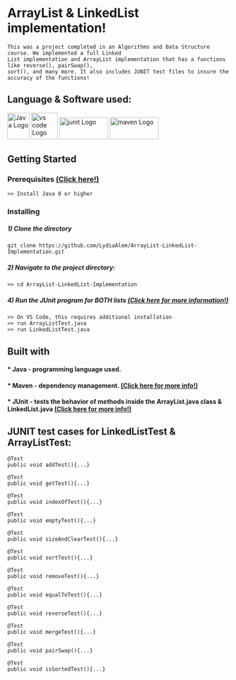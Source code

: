 # ArrayList & LinkedList implementation!
    This was a project completed in an Algorithms and Data Structure course. We implemented a full Linked 
    List implementation and ArrayList implementation that has a functions like reverse(), pairSwap(), 
    sort(), and many more. It also includes JUNIT test files to insure the accuracy of the functions!

## Language & Software used:

<img src="https://github.com/LydiaAlem/Fractal-Drawer/assets/107647071/dc301497-f0c2-4c30-851d-6421b30ff04f" alt="Java Logo" width="50" height="60">

<img src="https://github.com/LydiaAlem/Assembly-LCD-Clock/assets/107647071/06ac4f62-e026-45bc-8292-adb29cfd6c59" alt="vs code Logo" width="60" height="60"> 

<img src="https://github.com/LydiaAlem/ArrayList-LinkedList-Implementation/assets/107647071/c3454607-e62f-4767-bc66-0667f244e401" alt="junit Logo" width="110" height="50"> 

<img src="https://github.com/LydiaAlem/ArrayList-LinkedList-Implementation/assets/107647071/ba1c8746-1d02-4da6-a192-9d82134a15db" alt="maven Logo" width="110" height="50"> 

## Getting Started
                
### Prerequisites [(Click here!)](https://code.visualstudio.com/docs/java/java-tutorial)
    >> Install Java 8 or higher
        
### Installing
##### 1) Clone the directory
    git clone https://github.com/LydiaAlem/ArrayList-LinkedList-Implementation.git
           
         
##### 2) Navigate to the project directory:
    >> cd ArrayList-LinkedList-Implementation
                
##### 4) Run the JUnit program for BOTH lists [(Click here for more information!)](https://code.visualstudio.com/docs/java/java-debugging)
    >> On VS Code, this requires additional installation 
    >> run ArrayListTest.java
    >> run LinkedListTest.java
        
## Built with

#### * Java - programming language used. 
#### * Maven - dependency management. [(Click here for more info!)](https://spring.io/guides/gs/maven/)
#### * JUnit - tests the behavior of methods inside the ArrayList.java class & LinkedList.java [(Click here for more info!)](https://code.visualstudio.com/docs/java/java-testing)
    
 
## JUNIT test cases for LinkedListTest & ArrayListTest: 
    
    @Test
    public void addTest(){...}
        
    @Test
    public void getTest(){...}
        
    @Test
    public void indexOfTest(){...}
        
    @Test
    public void emptyTest(){...}
        
    @Test 
    public void sizeAndClearTest(){...}
    
    @Test 
    public void sortTest(){...}
    
    @Test
    public void removeTest(){...}
    
    @Test
    public void equalToTest(){...}
    
    @Test
    public void reverseTest(){...}
    
    @Test
    public void mergeTest(){...}
    
    @Test
    public void pairSwap(){...}
    
    @Test
    public void isSortedTest(){...}
